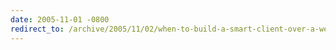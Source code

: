```yaml
---
date: 2005-11-01 -0800
redirect_to: /archive/2005/11/02/when-to-build-a-smart-client-over-a-web-app.aspx/
---
```

